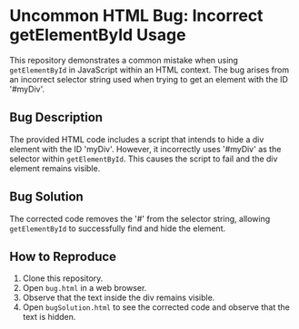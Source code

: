 # Uncommon HTML Bug: Incorrect getElementById Usage

This repository demonstrates a common mistake when using `getElementById` in JavaScript within an HTML context. The bug arises from an incorrect selector string used when trying to get an element with the ID '#myDiv'. 

## Bug Description
The provided HTML code includes a script that intends to hide a div element with the ID 'myDiv'. However, it incorrectly uses '#myDiv' as the selector within `getElementById`. This causes the script to fail and the div element remains visible.

## Bug Solution
The corrected code removes the '#' from the selector string, allowing `getElementById` to successfully find and hide the element.

## How to Reproduce
1. Clone this repository.
2. Open `bug.html` in a web browser.
3. Observe that the text inside the div remains visible. 
4. Open `bugSolution.html` to see the corrected code and observe that the text is hidden.